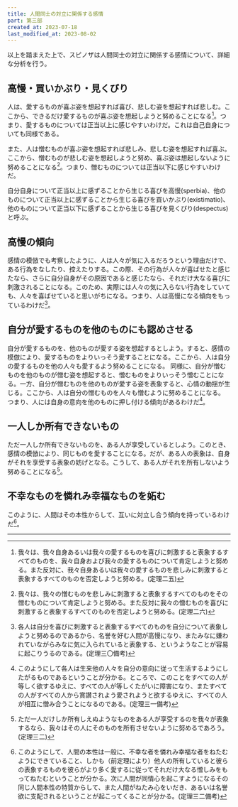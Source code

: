 ```yaml
---
title: 人間同士の対立に関係する感情
part: 第三部
created_at: 2023-07-18
last_modified_at: 2023-08-02
---
```


以上を踏まえた上で、スピノザは人間同士の対立に関係する感情について、詳細な分析を行う。

## 高慢・買いかぶり・見くびり

人は、愛するものが喜ぶ姿を想起すれば喜び、悲しむ姿を想起すれば悲しむ。ここから、できるだけ愛するものが喜ぶ姿を想起しようと努めることになる[^ref1]。つまり、愛するものについては正当以上に感じやすいわけだ。これは自己自身についても同様である。

[^ref1]:我々は、我々自身あるいは我々の愛するものを喜びに刺激すると表象するすべてのものを、我々自身および我々の愛するものについて肯定しようと努める。また反対に、我々自身あるいは我々の愛するものを悲しみに刺激すると表象するすべてのものを否定しようと努める。(定理二五)

また、人は憎むものが喜ぶ姿を想起すれば悲しみ、悲しむ姿を想起すれば喜ぶ。ここから、憎むものが悲しむ姿を想起しようと努め、喜ぶ姿は想起しないように努めることになる[^ref2]。つまり、憎むものについては正当以下に感じやすいわけだ。

[^ref2]:我々は、我々の憎むものを悲しみに刺激すると表象するすべてのものをその憎むものについて肯定しようと努める。また反対に我々の憎むものを喜びに刺激すると表象するすべてのものを否定しようと努める。(定理二六)

自分自身について正当以上に感ずることから生じる喜びを高慢(sperbia)、他のものについて正当以上に感ずることから生じる喜びを買いかぶり(existimatio)、他のものについて正当以下に感ずることから生じる喜びを見くびり(despectus)と呼ぶ。

## 高慢の傾向

感情の模倣でも考察したように、人は人々が気に入るだろうという理由だけで、ある行為をなしたり、控えたりする。この際、その行為が人々が喜ばせたと感じたなら、さらに自分自身がその原因であると感じたなら、それだけ大なる喜びに刺激されることになる。このため、実際には人々の気に入らない行為をしていても、人々を喜ばせていると思いがちになる。つまり、人は高慢になる傾向をもっているわけだ[^ref3]。

[^ref3]:各人は自分を喜びに刺激すると表象するすべてのものを自分について表象しようと努めるのであるから、名誉を好む人間が高慢になり、またみなに嫌われていながらみなに気に入られていると表象する、というようなことが容易に起こりうるのである。(定理三〇備考)

## 自分が愛するものを他のものにも認めさせる

自分が愛するものを、他のものが愛する姿を想起するとしよう。すると、感情の模倣により、愛するものをよりいっそう愛することになる。ここから、人は自分の愛するものを他の人々も愛するよう努めることになる。
同様に、自分が憎むものを他のものが憎む姿を想起すると、憎むものをよりいっそう憎むことになる。一方、自分が憎むものを他のものが愛する姿を表象すると、心情の動揺が生じる。ここから、人は自分の憎むものを人々も憎むように努めることになる。
つまり、人には自身の意向を他のものに押し付ける傾向があるわけだ[^ref4]。

[^ref4]:このようにして各人は生来他の人々を自分の意向に従って生活するようにしたがるものであるということが分かる。ところで、このことをすべての人が等しく欲するゆえに、すべての人が等しくたがいに障害になり、またすべての人がすべての人から賞讃されよう愛されようと欲するゆえに、すべての人が相互に憎み合うことになるのである。(定理三一備考)

## 一人しか所有できないもの

ただ一人しか所有できないものを、ある人が享受しているとしよう。このとき、感情の模倣により、同じものを愛することになる。だが、ある人の表象は、自身がそれを享受する表象の妨げとなる。こうして、ある人がそれを所有しないよう努めることになる[^ref5]。

[^ref5]:ただ一人だけしか所有しえぬようなものをある人が享受するのを我々が表象するなら、我々はその人にそのものを所有させないように努めるであろう。(定理三二)

## 不幸なものを憐れみ幸福なものを妬む

このように、人間はその本性からして、互いに対立し合う傾向を持っているわけだ[^ref6]。

[^ref6]:このようにして、人間の本性は一般に、不幸な者を憐れみ幸福な者をねたむようにできていること、しかも（前定理により）他人の所有していると彼らの表象するものを彼らがより多く愛するに従ってそれだけ大なる憎しみをもってねたむということが分かる。次に人間が同情心を起こすようになるその同じ人間本性の特質からして、また人間がねたみ心をいだき、あるいは名誉欲に支配されるということが起こってくることが分かる。(定理三二備考)

---
